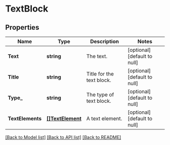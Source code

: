 # TextBlock

## Properties
Name | Type | Description | Notes
------------ | ------------- | ------------- | -------------
**Text** | **string** | The text. | [optional] [default to null]
**Title** | **string** | Title for the text block. | [optional] [default to null]
**Type_** | **string** | The type of text block. | [optional] [default to null]
**TextElements** | [**[]TextElement**](TextElement.md) | A text element. | [optional] [default to null]

[[Back to Model list]](../README.md#documentation-for-models) [[Back to API list]](../README.md#documentation-for-api-endpoints) [[Back to README]](../README.md)

